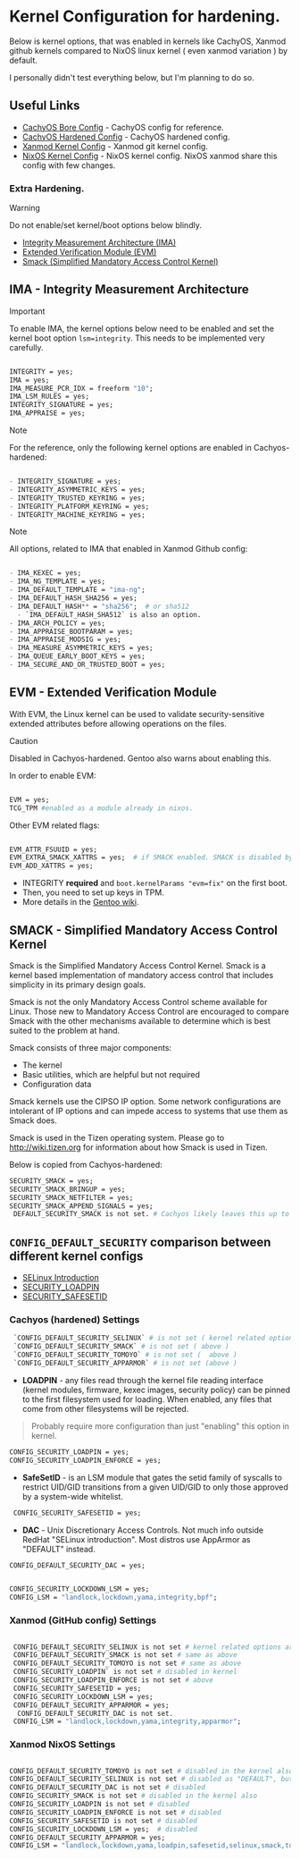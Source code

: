 # Kernel Configuration for hardening.

Below is kernel options, that was enabled in kernels like CachyOS, Xanmod github kernels compared to NixOS linux kernel ( even xanmod variation ) by default.

I personally didn't test everything below, but I'm planning to do so.

## Useful Links
- [CachyOS Bore Config](https://github.com/CachyOS/linux-cachyos/blob/master/linux-cachyos-bore/config) - CachyOS config for reference.
- [CachyOS Hardened Config](https://github.com/CachyOS/linux-cachyos/blob/master/linux-cachyos-hardened/config) - CachyOS hardened config.
- [Xanmod Kernel Config](https://github.com/xanmod/linux/blob/6.9/CONFIGS/xanmod/gcc/config_x86-64-v3) - Xanmod git kernel config.
- [NixOS Kernel Config](https://github.com/NixOS/nixpkgs/blob/nixos-24.05/pkgs/os-specific/linux/kernel/common-config.nix) - NixOS kernel config. NixOS xanmod share this config with few changes.

### Extra Hardening.

> [!WARNING]
> Do not enable/set kernel/boot options below blindly.

- [Integrity Measurement Architecture (IMA)](https://wiki.gentoo.org/wiki/Integrity_Measurement_Architecture)
- [Extended Verification Module (EVM)](https://wiki.gentoo.org/wiki/Extended_Verification_Module)
- [Smack (Simplified Mandatory Access Control Kernel)](https://www.kernel.org/doc/html/v4.14/admin-guide/LSM/Smack.html)

## IMA - Integrity Measurement Architecture

> [!IMPORTANT]
> To enable IMA, the kernel options below need to be enabled and set the kernel boot option `lsm=integrity`. 
> This needs to be implemented very carefully.

```nix

INTEGRITY = yes;
IMA = yes;
IMA_MEASURE_PCR_IDX = freeform "10";
IMA_LSM_RULES = yes;
INTEGRITY_SIGNATURE = yes;
IMA_APPRAISE = yes;

```


> [!NOTE]
> For the reference, only the following kernel options are enabled in Cachyos-hardened:

```nix

- INTEGRITY_SIGNATURE = yes;
- INTEGRITY_ASYMMETRIC_KEYS = yes;
- INTEGRITY_TRUSTED_KEYRING = yes;
- INTEGRITY_PLATFORM_KEYRING = yes;
- INTEGRITY_MACHINE_KEYRING = yes;

```

> [!NOTE]
> All options, related to IMA that enabled in Xanmod Github config:

```nix

- IMA_KEXEC = yes;
- IMA_NG_TEMPLATE = yes;
- IMA_DEFAULT_TEMPLATE = "ima-ng";
- IMA_DEFAULT_HASH_SHA256 = yes;
- IMA_DEFAULT_HASH** = "sha256";  # or sha512
  - `IMA_DEFAULT_HASH_SHA512` is also an option.
- IMA_ARCH_POLICY = yes;
- IMA_APPRAISE_BOOTPARAM = yes;
- IMA_APPRAISE_MODSIG = yes;
- IMA_MEASURE_ASYMMETRIC_KEYS = yes;
- IMA_QUEUE_EARLY_BOOT_KEYS = yes;
- IMA_SECURE_AND_OR_TRUSTED_BOOT = yes;

```

## EVM - Extended Verification Module

With EVM, the Linux kernel can be used to validate security-sensitive extended attributes before allowing operations on the files. 

> [!Caution]
> Disabled in Cachyos-hardened. Gentoo also warns about enabling this.

 
In order to enable EVM:

```nix

EVM = yes;
TCG_TPM #enabled as a module already in nixos.

```
Other EVM related flags:
```nix

EVM_ATTR_FSUUID = yes;
EVM_EXTRA_SMACK_XATTRS = yes;  # if SMACK enabled. SMACK is disabled by default.
EVM_ADD_XATTRS = yes;

```

  - INTEGRITY **required** and `boot.kernelParams "evm=fix"` on the first boot.
  - Then, you need to set up keys in TPM. 
  - More details in the [Gentoo wiki](https://wiki.gentoo.org/wiki/Extended_Verification_Module).


## SMACK - Simplified Mandatory Access Control Kernel

Smack is the Simplified Mandatory Access Control Kernel. Smack is a kernel based implementation of mandatory access control that includes simplicity in its primary design goals.

Smack is not the only Mandatory Access Control scheme available for Linux. Those new to Mandatory Access Control are encouraged to compare Smack with the other mechanisms available to determine which is best suited to the problem at hand.

Smack consists of three major components:

  - The kernel
  - Basic utilities, which are helpful but not required
  - Configuration data

Smack kernels use the CIPSO IP option. Some network configurations are intolerant of IP options and can impede access to systems that use them as Smack does.

Smack is used in the Tizen operating system. Please go to http://wiki.tizen.org for information about how Smack is used in Tizen.

Below is copied from Cachyos-hardened:

```nix
SECURITY_SMACK = yes;
SECURITY_SMACK_BRINGUP = yes;
SECURITY_SMACK_NETFILTER = yes;
SECURITY_SMACK_APPEND_SIGNALS = yes;
 DEFAULT_SECURITY_SMACK is not set. # Cachyos likely leaves this up to the user.
```

## `CONFIG_DEFAULT_SECURITY` comparison between different kernel configs

- [SELinux Introduction](https://docs.redhat.com/en/documentation/red_hat_enterprise_linux/6/html/security-enhanced_linux/chap-security-enhanced_linux-introduction#chap-Security-Enhanced_Linux-Introduction)
- [SECURITY_LOADPIN](https://cateee.net/lkddb/web-lkddb/SECURITY_LOADPIN.html)
- [SECURITY_SAFESETID](https://cateee.net/lkddb/web-lkddb/SECURITY_SAFESETID.html)

### Cachyos (hardened) Settings

```nix
 `CONFIG_DEFAULT_SECURITY_SELINUX` # is not set ( kernel related options are enabled, just not as "DEFAULT" )
 `CONFIG_DEFAULT_SECURITY_SMACK` # is not set ( above )
 `CONFIG_DEFAULT_SECURITY_TOMOYO` # is not set (  above )
 `CONFIG_DEFAULT_SECURITY_APPARMOR` # is not set (above )
```
  - **LOADPIN** - any files read through the kernel file reading interface (kernel modules, firmware, kexec images, security policy) can be pinned to the first filesystem used for loading. When enabled, any files that come from other filesystems will be rejected.
> Probably require more configuration than just "enabling" this option in kernel.

 ```nix
CONFIG_SECURITY_LOADPIN = yes;
CONFIG_SECURITY_LOADPIN_ENFORCE = yes;
```

  -  **SafeSetID** - is an LSM module that gates the setid family of syscalls to restrict UID/GID transitions from a given UID/GID to only those approved by a system-wide whitelist.

```nix
 CONFIG_SECURITY_SAFESETID = yes;
```

  - **DAC** - Unix Discretionary Access Controls. Not much info outside RedHat "SELinux introduction". Most distros use AppArmor as "DEFAULT" instead.
```nix
CONFIG_DEFAULT_SECURITY_DAC = yes;
```

```nix

CONFIG_SECURITY_LOCKDOWN_LSM = yes;
CONFIG_LSM = "landlock,lockdown,yama,integrity,bpf";
```

### Xanmod (GitHub config) Settings

```nix

 CONFIG_DEFAULT_SECURITY_SELINUX is not set # kernel related options are enabled, just not as "DEFAULT" 
 CONFIG_DEFAULT_SECURITY_SMACK is not set # same as above
 CONFIG_DEFAULT_SECURITY_TOMOYO is not set # same as above
 CONFIG_SECURITY_LOADPIN` is not set # disabled in kernel
 CONFIG_SECURITY_LOADPIN_ENFORCE is not set # above
 CONFIG_SECURITY_SAFESETID = yes;
 CONFIG_SECURITY_LOCKDOWN_LSM = yes;
 CONFIG_DEFAULT_SECURITY_APPARMOR = yes;
  CONFIG_DEFAULT_SECURITY_DAC is not set.
 CONFIG_LSM = "landlock,lockdown,yama,integrity,apparmor";
```

### Xanmod NixOS Settings

```nix

CONFIG_DEFAULT_SECURITY_TOMOYO is not set # disabled in the kernel also
CONFIG_DEFAULT_SECURITY_SELINUX is not set # disabled as "DEFAULT", but enabled in the kernel
CONFIG_DEFAULT_SECURITY_DAC is not set # disabled
CONFIG_SECURITY_SMACK is not set # disabled in the kernel also
CONFIG_SECURITY_LOADPIN is not set # disabled
CONFIG_SECURITY_LOADPIN_ENFORCE is not set # disabled
CONFIG_SECURITY_SAFESETID is not set # disabled
CONFIG_SECURITY_LOCKDOWN_LSM = yes;  # disabled
CONFIG_DEFAULT_SECURITY_APPARMOR = yes;
CONFIG_LSM = "landlock,lockdown,yama,loadpin,safesetid,selinux,smack,tomoyo,apparmor,bpf"; 
  
```

